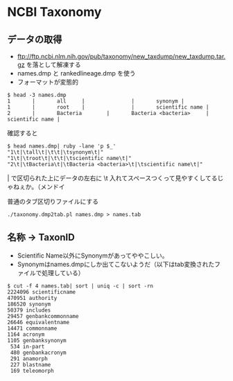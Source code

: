 # NCBI Taxonomy

## データの取得
- ftp://ftp.ncbi.nlm.nih.gov/pub/taxonomy/new_taxdump/new_taxdump.tar.gz を落として解凍する
- names.dmp と rankedlineage.dmp を使う
- フォーマットが変態的

```
$ head -3 names.dmp                
1       |       all     |               |       synonym |
1       |       root    |               |       scientific name |
2       |       Bacteria        |       Bacteria <bacteria>     |       scientific name |
```
確認すると
```
$ head names.dmp| ruby -lane 'p $_'
"1\t|\tall\t|\t\t|\tsynonym\t|"
"1\t|\troot\t|\t\t|\tscientific name\t|"
"2\t|\tBacteria\t|\tBacteria <bacteria>\t|\tscientific name\t|"
```
| で区切られた上にデータの左右に \t 入れてスペースつくって見やすくしてるじゃねぇか。（メンドイ

普通のタブ区切りファイルにする

`./taxonomy.dmp2tab.pl names.dmp > names.tab`


## 名称 → TaxonID
- Scientific Name以外にSynonymがあってややこしい。
- Synonymはnames.dmpにしか出てこないようだ（以下はtab変換されたファイルで処理している）
```
$ cut -f 4 names.tab| sort | uniq -c | sort -rn
2224096 scientificname
470951 authority
186520 synonym
50379 includes
29457 genbankcommonname
26646 equivalentname
14471 commonname
1164 acronym
1105 genbanksynonym
 534 in-part
 480 genbankacronym
 291 anamorph
 227 blastname
 169 teleomorph
```
